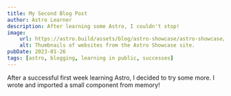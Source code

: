 ```yaml
---
title: My Second Blog Post
author: Astro Learner
description: After learning some Astro, I couldn't stop!
image:
    url: https://astro.build/assets/blog/astro-showcase/astro-showcase/screenshot.jpg"
    alt: Thumbnails of websites from the Astro Showcase site.
pubDate: 2023-01-26
tags: [astro, blogging, learning in public, successes]
---
```

After a successful first week learning Astro, I decided to try some more. I wrote and imported a small component from memory!
